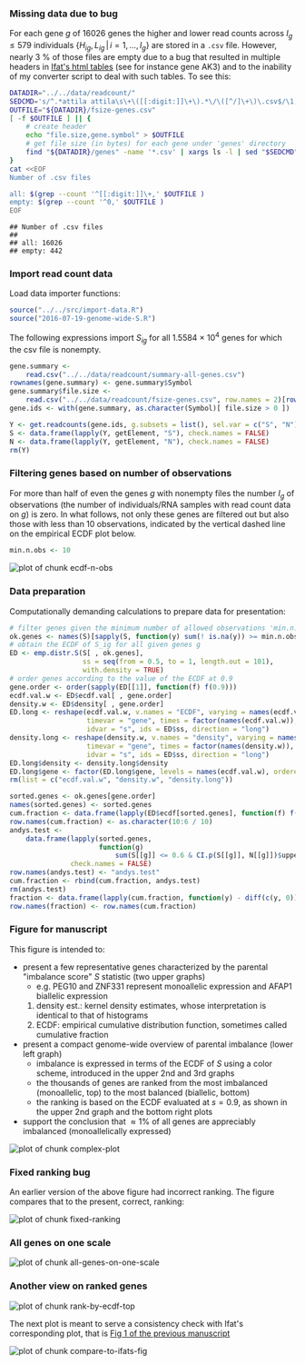 ### Missing data due to bug

For each gene $g$ of 16026 genes the higher and lower read counts across $I_g\le 579$ individuals $\{H_{ig}, L_{ig} \,|\, i=1,...,I_g\}$ are stored in a `.csv` file.  However, nearly 3 % of those files are empty due to a bug that resulted in multiple headers in [Ifat's html tables][ifat] (see for instance gene AK3) and to the inability of my converter script to deal with such tables.  To see this:


```bash
DATADIR="../../data/readcount/"
SEDCMD='s/^.*attila attila\s\+\([[:digit:]]\+\).*\/\([^/]\+\)\.csv$/\1,\2/'
OUTFILE="${DATADIR}/fsize-genes.csv"
[ -f $OUTFILE ] || {
    # create header
    echo "file.size,gene.symbol" > $OUTFILE
    # get file size (in bytes) for each gene under 'genes' directory
    find "${DATADIR}/genes" -name '*.csv' | xargs ls -l | sed "$SEDCMD" >> $OUTFILE
}
cat <<EOF
Number of .csv files

all: $(grep --count '^[[:digit:]]\+,' $OUTFILE )
empty: $(grep --count '^0,' $OUTFILE )
EOF
```

```
## Number of .csv files
## 
## all: 16026
## empty: 442
```



### Import read count data

Load data importer functions:

```r
source("../../src/import-data.R")
source("2016-07-19-genome-wide-S.R")
```

The following expressions import $S_{ig}$ for all 1.5584 &times; 10<sup>4</sup> genes for which the csv file is nonempty.


```r
gene.summary <-
    read.csv("../../data/readcount/summary-all-genes.csv")
rownames(gene.summary) <- gene.summary$Symbol
gene.summary$file.size <-
    read.csv("../../data/readcount/fsize-genes.csv", row.names = 2)[rownames(gene.summary), , drop = TRUE]
gene.ids <- with(gene.summary, as.character(Symbol)[ file.size > 0 ])
```


```r
Y <- get.readcounts(gene.ids, g.subsets = list(), sel.var = c("S", "N"))
S <- data.frame(lapply(Y, getElement, "S"), check.names = FALSE)
N <- data.frame(lapply(Y, getElement, "N"), check.names = FALSE)
rm(Y)
```

### Filtering genes based on number of observations

For more than half of even the genes $g$ with nonempty files the number $I_g$ of observations (the number of individuals/RNA samples with read count data on $g$) is zero.  In what follows, not only these genes are filtered out but also those with less than 10 observations, indicated by the vertical dashed line on the empirical ECDF plot below.


```r
min.n.obs <- 10
```
![plot of chunk ecdf-n-obs](figure/ecdf-n-obs-1.png)

### Data preparation

Computationally demanding calculations to prepare data for presentation:


```r
# filter genes given the minimum number of allowed observations 'min.n.obs'
ok.genes <- names(S)[sapply(S, function(y) sum(! is.na(y)) >= min.n.obs)]
# obtain the ECDF of S_ig for all given genes g
ED <- emp.distr.S(S[ , ok.genes],
                  ss = seq(from = 0.5, to = 1, length.out = 101),
                  with.density = TRUE)
# order genes according to the value of the ECDF at 0.9
gene.order <- order(sapply(ED[[1]], function(f) f(0.9)))
ecdf.val.w <- ED$ecdf.val[ , gene.order]
density.w <- ED$density[ , gene.order]
ED.long <- reshape(ecdf.val.w, v.names = "ECDF", varying = names(ecdf.val.w),
                   timevar = "gene", times = factor(names(ecdf.val.w)),
                   idvar = "s", ids = ED$ss, direction = "long")
density.long <- reshape(density.w, v.names = "density", varying = names(density.w),
                   timevar = "gene", times = factor(names(density.w)),
                   idvar = "s", ids = ED$ss, direction = "long")
ED.long$density <- density.long$density
ED.long$gene <- factor(ED.long$gene, levels = names(ecdf.val.w), ordered = TRUE)
rm(list = c("ecdf.val.w", "density.w", "density.long"))
```






```r
sorted.genes <- ok.genes[gene.order]
names(sorted.genes) <- sorted.genes
cum.fraction <- data.frame(lapply(ED$ecdf[sorted.genes], function(f) f(10:6 / 10)), check.names = FALSE)
row.names(cum.fraction) <- as.character(10:6 / 10)
andys.test <-
    data.frame(lapply(sorted.genes,
                      function(g)
                          sum(S[[g]] <= 0.6 & CI.p(S[[g]], N[[g]])$upper < 0.7, na.rm = TRUE) / sum(! is.na(S[[g]]))),
               check.names = FALSE)
row.names(andys.test) <- "andys.test"
cum.fraction <- rbind(cum.fraction, andys.test)
rm(andys.test)
fraction <- data.frame(lapply(cum.fraction, function(y) - diff(c(y, 0))), check.names = FALSE)
row.names(fraction) <- row.names(cum.fraction)
```

### Figure for manuscript

This figure is intended to:

* present a few representative genes characterized by the parental "imbalance score" $S$ statistic (two upper graphs)
  * e.g. PEG10 and ZNF331 represent monoallelic expression and AFAP1 biallelic expression
  1. density est.: kernel density estimates, whose interpretation is identical to that of histograms
  1. ECDF: empirical cumulative distribution function, sometimes called cumulative fraction
* present a compact genome-wide overview of parental imbalance (lower left graph)
  * imbalance is expressed in terms of the ECDF of $S$ using a color scheme, introduced in the upper 2nd and 3rd graphs
  * the thousands of genes are ranked from the most imbalanced (monoallelic, top) to the most balanced (biallelic, bottom)
  * the ranking is based on the ECDF evaluated at $s = 0.9$, as shown in the upper 2nd graph and the bottom right plots
* support the conclusion that $\approx 1 \%$ of all genes are appreciably imbalanced (monoallelically expressed)

![plot of chunk complex-plot](figure/complex-plot-1.png)

### Fixed ranking bug

An earlier version of the above figure had incorrect ranking.  The figure compares that to the present, correct, ranking:

![plot of chunk fixed-ranking](figure/fixed-ranking-1.png)

### All genes on one scale

![plot of chunk all-genes-on-one-scale](figure/all-genes-on-one-scale-1.png)

### Another view on ranked genes

![plot of chunk rank-by-ecdf-top](figure/rank-by-ecdf-top-1.png)

The next plot is meant to serve a consistency check with Ifat's corresponding plot, that is [Fig 1 of the previous manuscript][Fig 1]

![plot of chunk compare-to-ifats-fig](figure/compare-to-ifats-fig-1.png)



[ifat]: http://katahdin.mssm.edu/ifat/web/cm/home
[Fig 1]: https://docs.google.com/presentation/d/1YvpA1AJ-zzir1Iw0F25tO9x8gkSAzqaO4fjB7K3zBhE/edit#slide=id.p4
